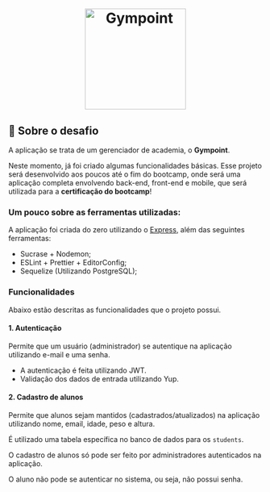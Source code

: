 <h1 align="center">
  <img alt="Gympoint" title="Gympoint" src="https://github.com/Rocketseat/bootcamp-gostack-desafio-02/raw/master/.github/logo.png" width="200px" />
</h1>

## :rocket: Sobre o desafio

A aplicação se trata de um gerenciador de academia, o **Gympoint**.

Neste momento, já foi criado algumas funcionalidades básicas. Esse projeto será desenvolvido aos poucos até o fim do bootcamp, onde será uma aplicação completa envolvendo back-end, front-end e mobile, que será utilizada para a **certificação do bootcamp**!

### Um pouco sobre as ferramentas utilizadas:

A aplicação foi criada do zero utilizando o [Express](https://expressjs.com/), além das seguintes ferramentas:

- Sucrase + Nodemon;
- ESLint + Prettier + EditorConfig;
- Sequelize (Utilizando PostgreSQL);

### Funcionalidades

Abaixo estão descritas as funcionalidades que o projeto possui.

#### 1. Autenticação

Permite que um usuário (administrador) se autentique na aplicação utilizando e-mail e uma senha.

- A autenticação é feita utilizando JWT.
- Validação dos dados de entrada utilizando Yup.

#### 2. Cadastro de alunos

Permite que alunos sejam mantidos (cadastrados/atualizados) na aplicação utilizando nome, email, idade, peso e altura.

É utilizado uma tabela específica no banco de dados para os `students`.

O cadastro de alunos só pode ser feito por administradores autenticados na aplicação.

O aluno não pode se autenticar no sistema, ou seja, não possui senha.
